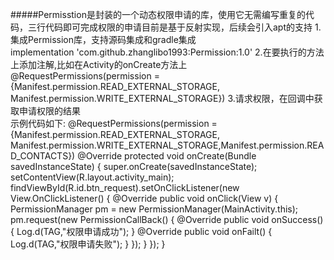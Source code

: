 #####Permisstion是封装的一个动态权限申请的库，使用它无需编写重复的代码，三行代码即可完成权限的申请目前是基于反射实现，后续会引入apt的支持
1.集成Permission库，支持源码集成和gradle集成<br/>
implementation 'com.github.zhanglibo1993:Permission:1.0'
2.在要执行的方法上添加注解,比如在Activity的onCreate方法上<br/>
 @RequestPermissions(permission = {Manifest.permission.READ_EXTERNAL_STORAGE, Manifest.permission.WRITE_EXTERNAL_STORAGE})
3.请求权限，在回调中获取申请权限的结果<br/>
示例代码如下:
@RequestPermissions(permission = {Manifest.permission.READ_EXTERNAL_STORAGE, Manifest.permission.WRITE_EXTERNAL_STORAGE,Manifest.permission.READ_CONTACTS})
    @Override
    protected void onCreate(Bundle savedInstanceState) {
        super.onCreate(savedInstanceState);
        setContentView(R.layout.activity_main);
        findViewById(R.id.btn_request).setOnClickListener(new View.OnClickListener() {
            @Override
            public void onClick(View v) {
                PermissionManager pm = new PermissionManager(MainActivity.this);
                pm.request(new PermissionCallBack() {
                    @Override
                    public void onSuccess() {
                        Log.d(TAG,"权限申请成功");
                    }
             @Override
            public void onFailt() {
                        Log.d(TAG,"权限申请失败");
                    }
                });
            }
        });
    }